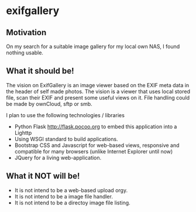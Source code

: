 # exifgallery

## Motivation

On my search for a suitable image gallery for my local own NAS, I found nothing usable. 

## What it should be!

The vision on ExifGallery is an image viewer based on the EXIF meta data in the header of self made photos. The vision is a viewer that uses local stored file, scan their EXIF and present some useful views on it. File handling could be made by ownCloud, sftp or smb. 

I plan to use the following technologies / libraries
* Python Flask http://flask.pocoo.org to embed this application into a Lighttp
* Using WSGI standard to build applications. 
* Bootstrap CSS and Javascript for web-based views, responsive and compatible for many browsers (unlike Internet Explorer until now)
* JQuery for a living web-application. 

## What it NOT will be! 

* It is not intend to be a web-based upload orgy. 
* It is not intend to be a image file handler. 
* It is not intend to be a directoy image file listing. 
